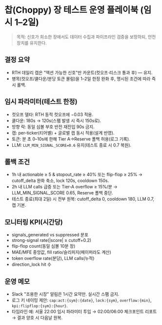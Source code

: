 # 찹(Choppy) 장 테스트 운영 플레이북 (임시 1–2일)

> 목적: 신호가 희소한 장에서도 데이터 수집과 파이프라인 검증을 보장하되, 안전장치를 유지한다.

## 결정 요약
- RTH 데일리 캡은 "액션 가능한 신호"만 카운트(컷오프·리스크 통과 후) — 유지.
- 병목(컷오프/쿨다운/분당 토큰 몰림)을 1–2일 한정 완화 후, 명시된 조건에 따라 즉시 롤백.

## 임시 파라미터(테스트 한정)
- 컷오프 델타: RTH 동적 컷오프에 −0.03 적용.
- 쿨다운: 180s → 120s(스팸 발생 시 즉시 150s로).
- 방향 락: 동일 심볼 부호 반전 재진입 90s 금지.
- 캡: per-ticker(티어별) + 글로벌 캡 동시 적용(설계 반영).
- 토큰: 분 초 0–10s에 한해 Tier A→Reserve 폴백 허용(로그 기록).
- LLM: `LLM_MIN_SIGNAL_SCORE=0.6` 유지(테스트 종료 시 0.7 복원).

## 롤백 조건
- 1h 내 actionable ≥ 5 & stopout_rate ≥ 40% 또는 flip-flop ≥ 25% → cutoff_delta 완화 축소, lock 120s, cooldown 150s.
- 2h 내 LLM calls 급증 또는 Tier-A overflow ≥ 15%/분 → LLM_MIN_SIGNAL_SCORE 0.65, Reserve 폴백 중단.
- 테스트 종료(최대 2일) 시 전부 원복: cutoff_delta 0, cooldown 180, LLM 0.7, 캡 기본.

## 모니터링 KPI(시간당)
- signals_generated vs suppressed 분포
- strong-signal rate(|score| ≥ cutoff+0.2)
- flip-flop count(동일 심볼 10분 창)
- MAE/MFE 중앙값, fill ratio/슬리피지(페이퍼라도 계산)
- token overflow rate(분당), LLM calls(누적)
- direction_lock hit 수

## 운영 메모
- Slack "조용한 시장" 알림은 1시간 요약만. 실시간 스팸 금지.
- 로그 키 네이밍 제안: `cap:act:{sym}:{date}`, `lock:{sym}`, `overflow:{min}`, `kpi:flipflop:{sym}:{hour}`.
- 타임라인 예: 서울 22:00 임시 파라미터 투입 → 02:00/06:00 체크포인트 리포트 → 결과 양호 시 다음날 원복.

